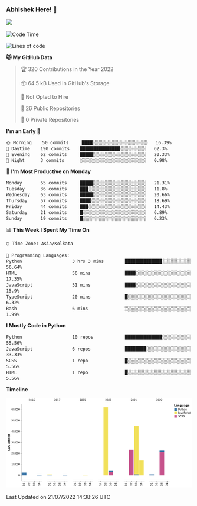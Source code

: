 ### Abhishek Here! 👋
![](https://komarev.com/ghpvc/?username=5parkp1ug&color=green)

<!--
**5parkp1ug/5parkp1ug** is a ✨ _special_ ✨ repository because its `README.md` (this file) appears on your GitHub profile.

Here are some ideas to get you started:

- 🔭 I’m currently working on ...
- 🌱 I’m currently learning ...
- 👯 I’m looking to collaborate on ...
- 🤔 I’m looking for help with ...
- 💬 Ask me about ...
- 📫 How to reach me: ...
- 😄 Pronouns: ...
- ⚡ Fun fact: ...
-->

<!--START_SECTION:waka-->
![Code Time](http://img.shields.io/badge/Code%20Time-0%20secs-blue)

![Lines of code](https://img.shields.io/badge/From%20Hello%20World%20I%27ve%20Written-175%20Thousand%20lines%20of%20code-blue)

**🐱 My GitHub Data** 

> 🏆 320 Contributions in the Year 2022
 > 
> 📦 64.5 kB Used in GitHub's Storage 
 > 
> 🚫 Not Opted to Hire
 > 
> 📜 26 Public Repositories 
 > 
> 🔑 0 Private Repositories  
 > 
**I'm an Early 🐤** 

```text
🌞 Morning    50 commits     ████░░░░░░░░░░░░░░░░░░░░░   16.39% 
🌆 Daytime    190 commits    ███████████████░░░░░░░░░░   62.3% 
🌃 Evening    62 commits     █████░░░░░░░░░░░░░░░░░░░░   20.33% 
🌙 Night      3 commits      ░░░░░░░░░░░░░░░░░░░░░░░░░   0.98%

```
📅 **I'm Most Productive on Monday** 

```text
Monday       65 commits     █████░░░░░░░░░░░░░░░░░░░░   21.31% 
Tuesday      36 commits     ███░░░░░░░░░░░░░░░░░░░░░░   11.8% 
Wednesday    63 commits     █████░░░░░░░░░░░░░░░░░░░░   20.66% 
Thursday     57 commits     ████░░░░░░░░░░░░░░░░░░░░░   18.69% 
Friday       44 commits     ███░░░░░░░░░░░░░░░░░░░░░░   14.43% 
Saturday     21 commits     █░░░░░░░░░░░░░░░░░░░░░░░░   6.89% 
Sunday       19 commits     █░░░░░░░░░░░░░░░░░░░░░░░░   6.23%

```


📊 **This Week I Spent My Time On** 

```text
⌚︎ Time Zone: Asia/Kolkata

💬 Programming Languages: 
Python                   3 hrs 3 mins        ██████████████░░░░░░░░░░░   56.64% 
HTML                     56 mins             ████░░░░░░░░░░░░░░░░░░░░░   17.35% 
JavaScript               51 mins             ████░░░░░░░░░░░░░░░░░░░░░   15.9% 
TypeScript               20 mins             █░░░░░░░░░░░░░░░░░░░░░░░░   6.32% 
Bash                     6 mins              ░░░░░░░░░░░░░░░░░░░░░░░░░   1.99%

```

**I Mostly Code in Python** 

```text
Python                   10 repos            ██████████████░░░░░░░░░░░   55.56% 
JavaScript               6 repos             ████████░░░░░░░░░░░░░░░░░   33.33% 
SCSS                     1 repo              █░░░░░░░░░░░░░░░░░░░░░░░░   5.56% 
HTML                     1 repo              █░░░░░░░░░░░░░░░░░░░░░░░░   5.56%

```


**Timeline**

![Chart not found](https://raw.githubusercontent.com/5parkp1ug/5parkp1ug/master/charts/bar_graph.png) 


 Last Updated on 21/07/2022 14:38:26 UTC
<!--END_SECTION:waka-->
